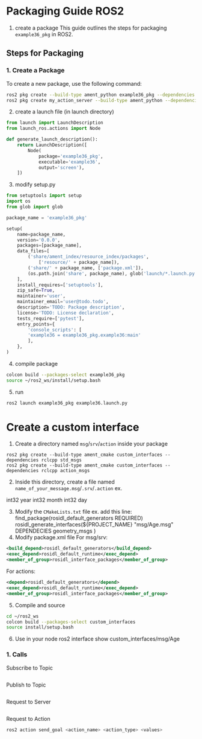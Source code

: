 
# Packaging Guide ROS2

1. create a package
This guide outlines the steps for packaging `example36_pkg` in ROS2.

## Steps for Packaging

### 1. Create a Package

To create a new package, use the following command:

```bash
ros2 pkg create --build-type ament_python example36_pkg --dependencies rclpy std_msgs geometry_msgs 
ros2 pkg create my_action_server --build-type ament_python --dependencies rclpy rclpy.action
```

2. create a launch file (in launch directory)
```python
from launch import LaunchDescription
from launch_ros.actions import Node

def generate_launch_description():
    return LaunchDescription([
        Node(
            package='example36_pkg',
            executable='example36',
            output='screen'),
    ])
```

3. modify setup.py 
```python
from setuptools import setup
import os
from glob import glob

package_name = 'example36_pkg'

setup(
    name=package_name,
    version='0.0.0',
    packages=[package_name],
    data_files=[
        ('share/ament_index/resource_index/packages',
            ['resource/' + package_name]),
        ('share/' + package_name, ['package.xml']),
        (os.path.join('share', package_name), glob('launch/*.launch.py'))
    ],
    install_requires=['setuptools'],
    zip_safe=True,
    maintainer='user',
    maintainer_email='user@todo.todo',
    description='TODO: Package description',
    license='TODO: License declaration',
    tests_require=['pytest'],
    entry_points={
        'console_scripts': [
        'example36 = example36_pkg.example36:main'
        ],
    },
)
```
4. compile package
```bash
colcon build --packages-select example36_pkg
source ~/ros2_ws/install/setup.bash
```
5. run
```bash
ros2 launch example36_pkg example36.launch.py
```

# Create a custom interface

1. Create a directory named `msg`/`srv`/`action` inside your package
```
ros2 pkg create --build-type ament_cmake custom_interfaces --dependencies rclcpp std_msgs
ros2 pkg create --build-type ament_cmake custom_interfaces --dependencies rclcpp action_msgs
```

2. Inside this directory, create a file named `name_of_your_message.msg`/`.srv`/`.action`
	ex.

int32 year
int32 month
int32 day

3. Modify the `CMakeLists.txt` file
	ex. add this line:
find_package(rosidl_default_generators REQUIRED)
rosidl_generate_interfaces(${PROJECT_NAME}
  "msg/Age.msg"
  DEPENDECIES geometry_msgs
)
4. Modify package.xml file
	For msg/srv:
```xml
<build_depend>rosidl_default_generators</build_depend>
<exec_depend>rosidl_default_runtime</exec_depend>
<member_of_group>rosidl_interface_packages</member_of_group>
```

For actions:
```xml
<depend>rosidl_default_generators</depend>
<exec_depend>rosidl_default_runtime</exec_depend>
<member_of_group>rosidl_interface_packages</member_of_group>
```

5. Compile and source
```bash
cd ~/ros2_ws
colcon build --packages-select custom_interfaces
source install/setup.bash
```

6. Use in your node
ros2 interface show custom_interfaces/msg/Age


### 1. Calls

Subscribe to Topic
```bash
```


Publish to Topic
```bash
```

Request to Server
```bash
```

Request to Action
```bash
ros2 action send_goal <action_name> <action_type> <values>

```

